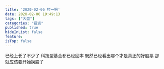 ```yaml
---
title: '2020-02-06 拉一把'
date: 2020-02-06 19:49:13
tags: ["大盘"]
categories: "投资"
published: true
hideInList: false
feature: 
isTop: false
---
```

已经上长了不少了
科技型基金都已经回本
既然已经看出哪个才是真正的好股票
那就应该要开始换股了
<!-- more -->

